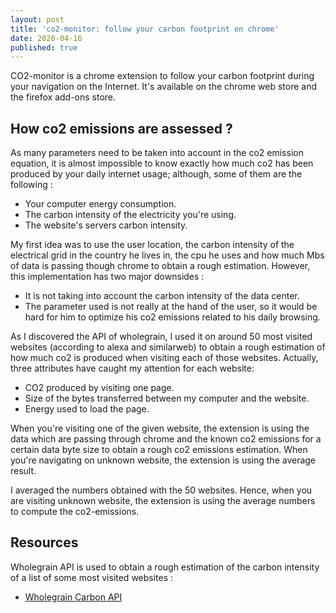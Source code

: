 ```yaml
---
layout: post
title: 'co2-monitor: follow your carbon footprint on chrome'
date: 2020-04-16
published: true
---
```



CO2-monitor is a chrome extension to follow your carbon footprint during your navigation on the Internet. It's available on
the chrome web store and the firefox add-ons store.

## How co2 emissions are assessed ?

As many parameters need to be taken into account in the co2 emission equation, it is almost impossible to know exactly how much co2 has been produced by your daily internet usage; although, some of them are the following :

- Your computer energy consumption.
- The carbon intensity of the electricity you're using.
- The website's servers carbon intensity.

My first idea was to use the user location, the carbon intensity of the electrical grid in the country he lives in, the cpu he uses and how much Mbs of data is passing though chrome to obtain a rough estimation. However, this implementation has two major downsides :

- It is not taking into account the carbon intensity of the data center.
- The parameter used is not really at the hand of the user, so it would be hard for him to optimize his co2 emissions related to his daily browsing.

As I discovered the API of wholegrain, I used it on around 50 most visited websites (according to alexa and similarweb) to obtain a rough estimation of how much co2 is produced when visiting each of those websites. Actually, three attributes have caught my attention for each website:

- CO2 produced by visiting one page.
- Size of the bytes transferred between my computer and the website.
- Energy used to load the page.

When you're visiting one of the given website, the extension is using the data which are passing through chrome and the known co2 emissions for a certain data byte size to obtain a rough co2 emissions estimation.
When you're navigating on unknown website, the extension is using the average result.

I averaged the numbers obtained with the 50 websites. Hence, when you are visiting unknown website, the extension is using the average numbers to compute the co2-emissions.

## Resources

Wholegrain API is used to obtain a rough estimation of the carbon intensity of a list of some most visited websites :

- [Wholegrain Carbon API](https://www.websitecarbon.com/)
